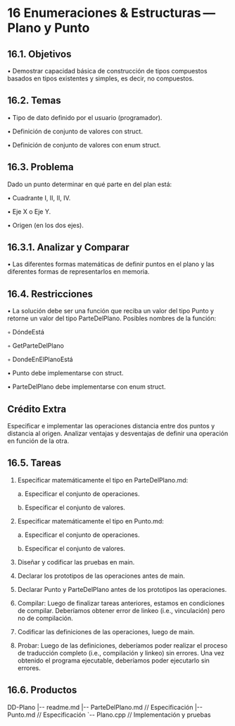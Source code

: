 # 16 Enumeraciones & Estructuras —Plano y Punto
## 16.1. Objetivos
• Demostrar capacidad básica de construcción de tipos compuestos basados
en tipos existentes y simples, es decir, no compuestos.
## 16.2. Temas

• Tipo de dato definido por el usuario (programador).

• Definición de conjunto de valores con struct.

• Definición de conjunto de valores con enum struct.

## 16.3. Problema
Dado un punto determinar en qué parte en del plan está:

• Cuadrante I, II, II, IV.

• Eje X o Eje Y.

• Origen (en los dos ejes).

## 16.3.1. Analizar y Comparar
• Las diferentes formas matemáticas de definir puntos en el plano y las
diferentes formas de representarlos en memoria.

## 16.4. Restricciones
• La solución debe ser una función que reciba un valor del tipo Punto y retorne
un valor del tipo ParteDelPlano. Posibles nombres de la función:

◦ DóndeEstá

◦ GetParteDelPlano

◦ DondeEnElPlanoEstá

• Punto debe implementarse con struct.

• ParteDelPlano debe implementarse con enum struct.

## Crédito Extra
Especificar e implementar las operaciones distancia entre
dos puntos y distancia al origen.
Analizar ventajas y desventajas de definir una operación
en función de la otra.

## 16.5. Tareas
1. Especificar matemáticamente el tipo en ParteDelPlano.md:

    a. Especificar el conjunto de operaciones.

    b. Especificar el conjunto de valores.

2. Especificar matemáticamente el tipo en Punto.md:

    a. Especificar el conjunto de operaciones.

    b. Especificar el conjunto de valores.

3. Diseñar y codificar las pruebas en main.

4. Declarar los prototipos de las operaciones antes de main.

5. Declarar Punto y ParteDelPlano antes de los prototipos las operaciones.

6. Compilar: Luego de finalizar tareas anteriores, estamos en condiciones de
compilar. Deberíamos obtener error de linkeo (i.e., vinculación) pero no de
compilación.

7. Codificar las definiciones de las operaciones, luego de main.

8. Probar: Luego de las definiciones, deberíamos poder realizar el proceso de
traducción completo (i.e., compilación y linkeo) sin errores. Una vez obtenido
el programa ejecutable, deberíamos poder ejecutarlo sin errores.

## 16.6. Productos
DD-Plano
 |-- readme.md
 |-- ParteDelPlano.md // Especificación
 |-- Punto.md // Especificación
 `-- Plano.cpp // Implementación y pruebas

